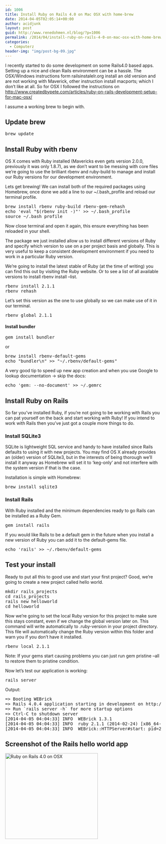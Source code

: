 ```yaml
---
id: 1006
title: Install Ruby on Rails 4.0 on Mac OSX with home-brew
date: 2014-04-05T02:05:14+00:00
author: acidjunk
layout: post
guid: http://www.renedohmen.nl/blog/?p=1006
permalink: /2014/04/install-ruby-on-rails-4-0-on-mac-osx-with-home-brew/
categories:
  - Computerz
header-img: "img/post-bg-09.jpg"
---
```

I recently started to do some development on some Rails4.0 based apps. Setting up a nice and clean Rails environment can be a hassle. The OSX/Windows instructions form railsinstalelr.org install an old version and are not working with Maverick, other instruction install macports; which I don&#8217;t like at all. So for OSX I followed the instructions on http://www.createdbypete.com/articles/ruby-on-rails-development-setup-for-mac-osx/

I assume a working brew to begin with.

## Update brew

<pre>brew update</pre>

## Install Ruby with rbenv

OS X comes with Ruby installed (Mavericks even gets version 2.0.0, previously it was only 1.8.7), as we don&#8217;t want to be messing with core files we&#8217;re going to use the brilliant rbenv and ruby-build to manage and install our Ruby versions for our development environment.

Lets get brewing! We can install both of the required packages using Homebrew, once done we add a line to our ~/.bash_profile and reload our terminal profile.

<pre>brew install rbenv ruby-build rbenv-gem-rehash
echo 'eval "$(rbenv init -)"' &gt;&gt; ~/.bash_profile
source ~/.bash_profile</pre>

Now close terminal and open it again, this ensure everything has been reloaded in your shell.

The package we just installed allow us to install different versions of Ruby and specify which version to use on a per project basis and globally. This is very useful to keep a consistent development environment if you need to work in a particular Ruby version.

We&#8217;re going to install the latest stable of Ruby (at the time of writing) you can find this out by visiting the Ruby website. Or to see a list of all available versions to install rbenv install &#8211;list.

<pre>rbenv install 2.1.1
rbenv rehash</pre>

Let’s set this version as the one to use globally so we can make use of it in our terminal.

<pre>rbenv global 2.1.1</pre>

#### Install bundler

<pre>gem install bundler</pre>

or

<pre>brew install rbenv-default-gems
echo "bundler\n" &gt;&gt; "~/.rbenv/default-gems"</pre>

A very good tip to speed up new app creation and when you use Google to lookup documentation -> skip the docs:

<pre>echo 'gem: --no-document' &gt;&gt; ~/.gemrc</pre>

## Install Ruby on Rails

So far you&#8217;ve installed Ruby, if you&#8217;re not going to be working with Rails you can pat yourself on the back and start working with Ruby! If you intend to work with Rails then you&#8217;ve just got a couple more things to do.

### Install SQLite3

SQLite is lightweight SQL service and handy to have installed since Rails defaults to using it with new projects. You may find OS X already provides an (older) version of SQLite3, but in the interests of being thorough we&#8217;ll install it anyway as Homebrew will set it to &#8216;keg-only&#8217; and not interfere with the system version if that is the case.

Installation is simple with Homebrew:

<pre>brew install sqlite3</pre>

### Install Rails

With Ruby installed and the minimum dependencies ready to go Rails can be installed as a Ruby Gem.

<pre>gem install rails</pre>

If you would like Rails to be a default gem in the future when you install a new version of Ruby you can add it to the default-gems file.

<pre>echo 'rails' &gt;&gt; ~/.rbenv/default-gems</pre>

## Test your install

Ready to put all this to good use and start your first project? Good, we&#8217;re going to create a new project called hello world.

<pre>mkdir rails_projects
cd rails_projects
rails new helloworld
cd helloworld</pre>

Now we&#8217;re going to set the local Ruby version for this project to make sure this stays constant, even if we change the global version later on. This command will write automatically to .ruby-version in your project directory. This file will automatically change the Ruby version within this folder and warn you if you don&#8217;t have it installed.

<pre>rbenv local 2.1.1</pre>

Note: If your gems start causing problems you can just run gem pristine &#8211;all to restore them to pristine condition.

Now let&#8217;s test our application is working:

<pre>rails server</pre>

Output:

<pre>=&gt; Booting WEBrick
=&gt; Rails 4.0.4 application starting in development on http://0.0.0.0:3000
=&gt; Run `rails server -h` for more startup options
=&gt; Ctrl-C to shutdown server
[2014-04-05 04:04:33] INFO  WEBrick 1.3.1
[2014-04-05 04:04:33] INFO  ruby 2.1.1 (2014-02-24) [x86_64-darwin13.0]
[2014-04-05 04:04:33] INFO  WEBrick::HTTPServer#start: pid=28218 port=3000</pre>

## Screenshot of the Rails hello world app

[<img class="alignnone size-medium wp-image-1013" alt="Ruby on Rails 4.0 on OSX" src="http://www.renedohmen.nl/blog/wp-content/uploads/2014/04/Schermafbeelding-2014-04-05-om-14.34.39-300x277.png" width="300" height="277" srcset="http://www.renedohmen.nl/blog/wp-content/uploads/2014/04/Schermafbeelding-2014-04-05-om-14.34.39-300x277.png 300w, http://www.renedohmen.nl/blog/wp-content/uploads/2014/04/Schermafbeelding-2014-04-05-om-14.34.39.png 751w" sizes="(max-width: 300px) 100vw, 300px" />](http://www.renedohmen.nl/blog/wp-content/uploads/2014/04/Schermafbeelding-2014-04-05-om-14.34.39.png)